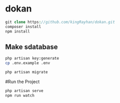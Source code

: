 # dokan

```php
git clone https://github.com/kingRayhan/dokan.git
composer install
npm install
```

## Make sdatabase
```bash
php artisan key:generate
cp .env.example .env

php artisan migrate
```

#Run the Project
```bash
php artisan serve
npm run watch
```
